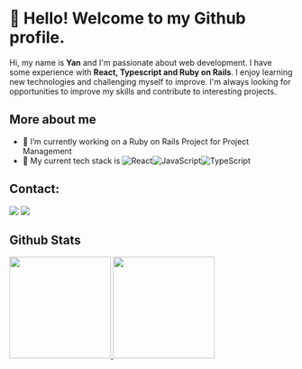 # 👋 Hello! Welcome to my Github profile.
Hi, my name is **Yan** and I'm passionate about web development. I have some experience with **React, Typescript and Ruby on Rails**. I enjoy learning new technologies and challenging myself to improve. I'm always looking for opportunities to improve my skills and contribute to interesting projects.

## More about me

- 🔭 I’m currently working on a Ruby on Rails Project for Project Management
- 🌱 My current tech stack is
![React](https://img.shields.io/badge/react-%2320232a.svg?style=for-the-badge&logo=react&logoColor=%2361DAFB)![JavaScript](https://img.shields.io/badge/javascript-%23323330.svg?style=for-the-badge&logo=javascript&logoColor=%23F7DF1E)![TypeScript](https://img.shields.io/badge/typescript-%23007ACC.svg?style=for-the-badge&logo=typescript&logoColor=white)

## Contact:

<div>
  <a href = "mailto:bsouza.yan@gmail.com"><img src="https://img.shields.io/badge/Gmail-D14836?style=for-the-badge&logo=gmail&logoColor=white" target="_blank"></a>
  <a href="https://www.linkedin.com/in/yanbatista/" target="_blank"><img src="https://img.shields.io/badge/-LinkedIn-%230077B5?style=for-the-badge&logo=linkedin&logoColor=white" target="_blank"></a>   
</div>

## Github Stats
<div>
  <a href="https://github.com/yan-batista">
  <img height="180em" src="https://github-readme-stats.vercel.app/api/top-langs/?username=yan-batista&layout=compact&langs_count=7&theme=dracula"/>
  <img height="180em" src="https://github-readme-stats.vercel.app/api?username=yan-batista&show_icons=true&theme=dracula&include_all_commits=true&count_private=true"/>
</div>
